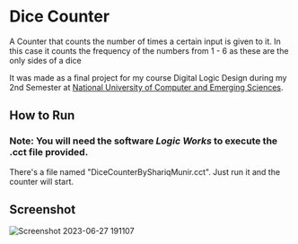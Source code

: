 

 # Dice Counter 

A Counter that counts the number of times a certain input is given to it. In this case it counts the frequency of the numbers from 1 - 6 as these are the only sides of a dice

It was made as a final project for my course Digital Logic Design during my 2nd Semester at [National University of Computer and Emerging Sciences](http://nu.edu.pk/).

## How to Run

### Note: You will need the software <em>Logic Works</em> to execute the .cct file provided.

There's a file named "DiceCounterByShariqMunir.cct". Just run it and the counter will start.

## Screenshot

![Screenshot 2023-06-27 191107](https://github.com/shariqmunir99/Dice-Counter/assets/114104536/136343da-1b5c-4042-95c2-5a333984fbd2)

